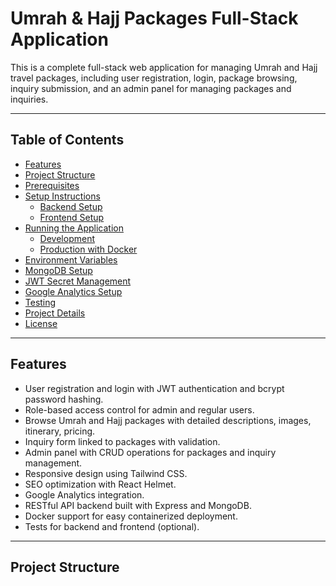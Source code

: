 # Umrah & Hajj Packages Full-Stack Application

This is a complete full-stack web application for managing Umrah and Hajj travel packages, including user registration, login, package browsing, inquiry submission, and an admin panel for managing packages and inquiries.

---

## Table of Contents

- [Features](#features)
- [Project Structure](#project-structure)
- [Prerequisites](#prerequisites)
- [Setup Instructions](#setup-instructions)
  - [Backend Setup](#backend-setup)
  - [Frontend Setup](#frontend-setup)
- [Running the Application](#running-the-application)
  - [Development](#development)
  - [Production with Docker](#production-with-docker)
- [Environment Variables](#environment-variables)
- [MongoDB Setup](#mongodb-setup)
- [JWT Secret Management](#jwt-secret-management)
- [Google Analytics Setup](#google-analytics-setup)
- [Testing](#testing)
- [Project Details](#project-details)
- [License](#license)

---

## Features

- User registration and login with JWT authentication and bcrypt password hashing.
- Role-based access control for admin and regular users.
- Browse Umrah and Hajj packages with detailed descriptions, images, itinerary, pricing.
- Inquiry form linked to packages with validation.
- Admin panel with CRUD operations for packages and inquiry management.
- Responsive design using Tailwind CSS.
- SEO optimization with React Helmet.
- Google Analytics integration.
- RESTful API backend built with Express and MongoDB.
- Docker support for easy containerized deployment.
- Tests for backend and frontend (optional).

---

## Project Structure

